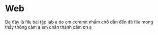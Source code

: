 # Web
Dạ đây là file bài tập lab ạ do em commit nhầm chỗ dẫn đến đè file mong thầy thông cảm ạ em chân thành cảm ơn ạ
